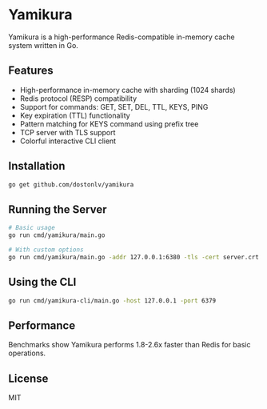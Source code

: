 # Yamikura

Yamikura is a high-performance Redis-compatible in-memory cache system written in Go.

## Features

- High-performance in-memory cache with sharding (1024 shards)
- Redis protocol (RESP) compatibility
- Support for commands: GET, SET, DEL, TTL, KEYS, PING
- Key expiration (TTL) functionality
- Pattern matching for KEYS command using prefix tree
- TCP server with TLS support
- Colorful interactive CLI client

## Installation

```bash
go get github.com/dostonlv/yamikura
```

## Running the Server

```bash
# Basic usage
go run cmd/yamikura/main.go

# With custom options
go run cmd/yamikura/main.go -addr 127.0.0.1:6380 -tls -cert server.crt -key server.key
```

## Using the CLI

```bash
go run cmd/yamikura-cli/main.go -host 127.0.0.1 -port 6379
```

## Performance

Benchmarks show Yamikura performs 1.8-2.6x faster than Redis for basic operations.

## License

MIT 
